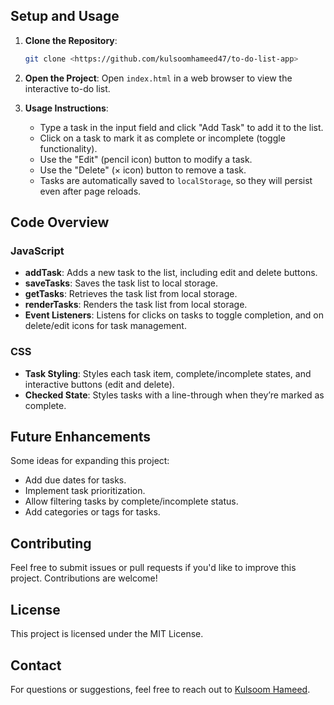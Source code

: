 
## Setup and Usage

1. **Clone the Repository**:
    ```bash
    git clone <https://github.com/kulsoomhameed47/to-do-list-app>
    ```

2. **Open the Project**:
   Open `index.html` in a web browser to view the interactive to-do list.

3. **Usage Instructions**:
   - Type a task in the input field and click "Add Task" to add it to the list.
   - Click on a task to mark it as complete or incomplete (toggle functionality).
   - Use the "Edit" (pencil icon) button to modify a task.
   - Use the "Delete" (× icon) button to remove a task.
   - Tasks are automatically saved to `localStorage`, so they will persist even after page reloads.

## Code Overview

### JavaScript

- **addTask**: Adds a new task to the list, including edit and delete buttons.
- **saveTasks**: Saves the task list to local storage.
- **getTasks**: Retrieves the task list from local storage.
- **renderTasks**: Renders the task list from local storage.
- **Event Listeners**: Listens for clicks on tasks to toggle completion, and on delete/edit icons for task management.

### CSS

- **Task Styling**: Styles each task item, complete/incomplete states, and interactive buttons (edit and delete).
- **Checked State**: Styles tasks with a line-through when they’re marked as complete.

## Future Enhancements

Some ideas for expanding this project:
- Add due dates for tasks.
- Implement task prioritization.
- Allow filtering tasks by complete/incomplete status.
- Add categories or tags for tasks.

## Contributing

Feel free to submit issues or pull requests if you'd like to improve this project. Contributions are welcome!

## License

This project is licensed under the MIT License.

## Contact

For questions or suggestions, feel free to reach out to [Kulsoom Hameed](mailto:kulsoomhameed47@gmail.com).
